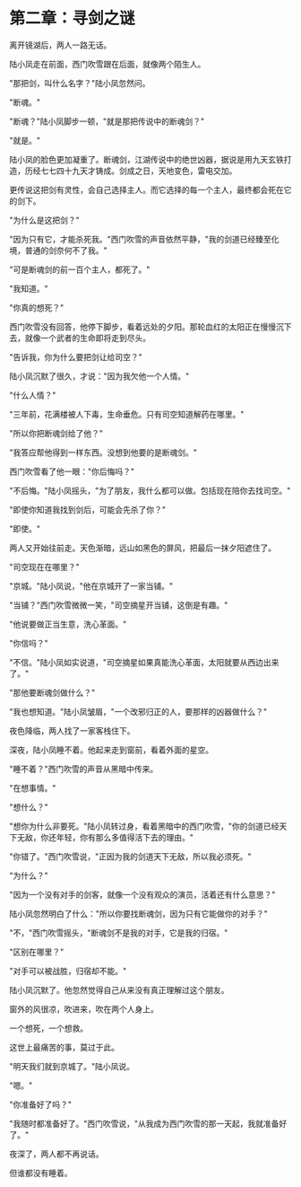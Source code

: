 # 第二章：寻剑之谜

离开镜湖后，两人一路无话。

陆小凤走在前面，西门吹雪跟在后面，就像两个陌生人。

"那把剑，叫什么名字？"陆小凤忽然问。

"断魂。"

"断魂？"陆小凤脚步一顿，"就是那把传说中的断魂剑？"

"就是。"

陆小凤的脸色更加凝重了。断魂剑，江湖传说中的绝世凶器，据说是用九天玄铁打造，历经七七四十九天才铸成。剑成之日，天地变色，雷电交加。

更传说这把剑有灵性，会自己选择主人。而它选择的每一个主人，最终都会死在它的剑下。

"为什么是这把剑？"

"因为只有它，才能杀死我。"西门吹雪的声音依然平静，"我的剑道已经臻至化境，普通的剑奈何不了我。"

"可是断魂剑的前一百个主人，都死了。"

"我知道。"

"你真的想死？"

西门吹雪没有回答，他停下脚步，看着远处的夕阳。那轮血红的太阳正在慢慢沉下去，就像一个武者的生命即将走到尽头。

"告诉我，你为什么要把剑让给司空？"

陆小凤沉默了很久，才说："因为我欠他一个人情。"

"什么人情？"

"三年前，花满楼被人下毒，生命垂危。只有司空知道解药在哪里。"

"所以你把断魂剑给了他？"

"我答应帮他得到一样东西。没想到他要的是断魂剑。"

西门吹雪看了他一眼："你后悔吗？"

"不后悔。"陆小凤摇头，"为了朋友，我什么都可以做。包括现在陪你去找司空。"

"即使你知道我找到剑后，可能会先杀了你？"

"即使。"

两人又开始往前走。天色渐暗，远山如黑色的屏风，把最后一抹夕阳遮住了。

"司空现在在哪里？"

"京城。"陆小凤说，"他在京城开了一家当铺。"

"当铺？"西门吹雪微微一笑，"司空摘星开当铺，这倒是有趣。"

"他说要做正当生意，洗心革面。"

"你信吗？"

"不信。"陆小凤如实说道，"司空摘星如果真能洗心革面，太阳就要从西边出来了。"

"那他要断魂剑做什么？"

"我也想知道。"陆小凤皱眉，"一个改邪归正的人，要那样的凶器做什么？"

夜色降临，两人找了一家客栈住下。

深夜，陆小凤睡不着。他起来走到窗前，看着外面的星空。

"睡不着？"西门吹雪的声音从黑暗中传来。

"在想事情。"

"想什么？"

"想你为什么非要死。"陆小凤转过身，看着黑暗中的西门吹雪，"你的剑道已经天下无敌，你还年轻，你有那么多值得活下去的理由。"

"你错了。"西门吹雪说，"正因为我的剑道天下无敌，所以我必须死。"

"为什么？"

"因为一个没有对手的剑客，就像一个没有观众的演员，活着还有什么意思？"

陆小凤忽然明白了什么："所以你要找断魂剑，因为只有它能做你的对手？"

"不，"西门吹雪摇头，"断魂剑不是我的对手，它是我的归宿。"

"区别在哪里？"

"对手可以被战胜，归宿却不能。"

陆小凤沉默了。他忽然觉得自己从来没有真正理解过这个朋友。

窗外的风很凉，吹进来，吹在两个人身上。

一个想死，一个想救。

这世上最痛苦的事，莫过于此。

"明天我们就到京城了。"陆小凤说。

"嗯。"

"你准备好了吗？"

"我随时都准备好了。"西门吹雪说，"从我成为西门吹雪的那一天起，我就准备好了。"

夜深了，两人都不再说话。

但谁都没有睡着。